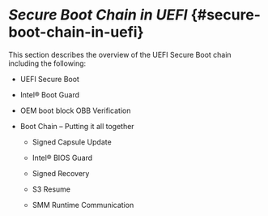 # _Secure Boot Chain in UEFI_ {#secure-boot-chain-in-uefi}

This section describes the overview of the UEFI Secure Boot chain including the following:

*   UEFI Secure Boot

*   Intel® Boot Guard

*   OEM boot block OBB Verification

*   Boot Chain – Putting it all together

    *   Signed Capsule Update

    *   Intel® BIOS Guard

    *   Signed Recovery

    *   S3 Resume

    *   SMM Runtime Communication